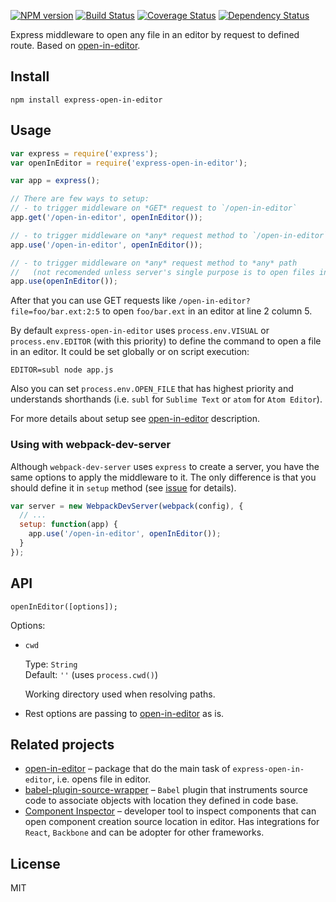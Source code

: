 [![NPM version](https://img.shields.io/npm/v/express-open-in-editor.svg)](https://www.npmjs.com/package/express-open-in-editor)
[![Build Status](https://travis-ci.org/lahmatiy/express-open-in-editor.svg?branch=master)](https://travis-ci.org/lahmatiy/express-open-in-editor)
[![Coverage Status](https://coveralls.io/repos/github/lahmatiy/express-open-in-editor/badge.svg?branch=master)](https://coveralls.io/github/lahmatiy/express-open-in-editor?branch=master)
[![Dependency Status](https://img.shields.io/david/lahmatiy/express-open-in-editor.svg)](https://david-dm.org/lahmatiy/express-open-in-editor)

Express middleware to open any file in an editor by request to defined route. Based on [open-in-editor](https://github.com/lahmatiy/open-in-editor).

## Install

```
npm install express-open-in-editor
```

## Usage

```js
var express = require('express');
var openInEditor = require('express-open-in-editor');

var app = express();

// There are few ways to setup:
// - to trigger middleware on *GET* request to `/open-in-editor`
app.get('/open-in-editor', openInEditor());

// - to trigger middleware on *any* request method to `/open-in-editor`
app.use('/open-in-editor', openInEditor());

// - to trigger middleware on *any* request method to *any* path
//   (not recomended unless server's single purpose is to open files in editor)
app.use(openInEditor());
```

After that you can use GET requests like `/open-in-editor?file=foo/bar.ext:2:5` to open `foo/bar.ext` in an editor at line 2 column 5.

By default `express-open-in-editor` uses `process.env.VISUAL` or `process.env.EDITOR` (with this priority) to define the command to open a file in an editor. It could be set globally or on script execution:

```
EDITOR=subl node app.js
```

Also you can set `process.env.OPEN_FILE` that has highest priority and understands shorthands (i.e. `subl` for `Sublime Text` or `atom` for `Atom Editor`).

For more details about setup see [open-in-editor](https://github.com/lahmatiy/open-in-editor) description.

### Using with webpack-dev-server

Although `webpack-dev-server` uses `express` to create a server, you have the same options to apply the middleware to it. The only difference is that you should define it in `setup` method (see [issue](https://github.com/webpack/webpack-dev-server/issues/285) for details).

```js
var server = new WebpackDevServer(webpack(config), {
  // ...
  setup: function(app) {
    app.use('/open-in-editor', openInEditor());
  }
});
```

## API

```
openInEditor([options]);
```

Options:

- `cwd`

  Type: `String`  
  Default: `''` (uses `process.cwd()`)

  Working directory used when resolving paths.

- Rest options are passing to [open-in-editor](https://github.com/lahmatiy/open-in-editor) as is.

## Related projects

- [open-in-editor](https://github.com/lahmatiy/open-in-editor) – package that do the main task of `express-open-in-editor`, i.e. opens file in editor.
- [babel-plugin-source-wrapper](https://github.com/restrry/babel-plugin-source-wrapper) – `Babel` plugin that instruments source code to associate objects with location they defined in code base.
- [Component Inspector](https://github.com/lahmatiy/component-inspector) – developer tool to inspect components that can open component creation source location in editor. Has integrations for `React`, `Backbone` and can be adopter for other frameworks.

## License

MIT

